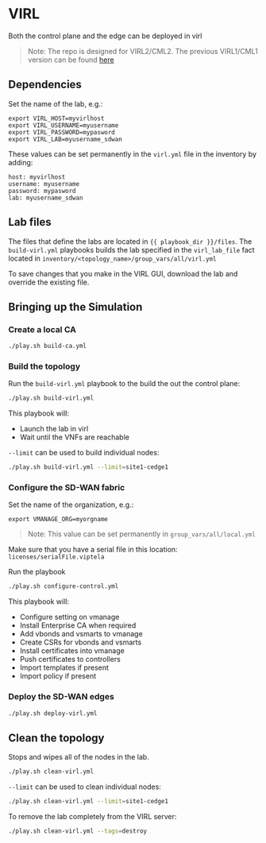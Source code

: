 # VIRL

Both the control plane and the edge can be deployed in virl

>Note: The repo is designed for VIRL2/CML2.  The previous VIRL1/CML1 version can be found [here](https://github.com/CiscoDevNet/sdwan-devops/tree/virl1)

## Dependencies

Set the name of the lab, e.g.:
```
export VIRL_HOST=myvirlhost
export VIRL_USERNAME=myusername
export VIRL_PASSWORD=mypasword
export VIRL_LAB=myusername_sdwan
```

These values can be set permanently in the `virl.yml` file in the inventory by adding:
```
host: myvirlhost
username: myusername
password: mypasword
lab: myusername_sdwan
```

## Lab files

The files that define the labs are located in `{{ playbook_dir }}/files`.  The `build-virl.yml` playbooks builds the lab specified in the `virl_lab_file` fact located in `inventory/<topology_name>/group_vars/all/virl.yml`

To save changes that you make in the VIRL GUI, download the lab and override the existing file.

## Bringing up the Simulation

### Create a local CA

```bash
./play.sh build-ca.yml
```

### Build the topology

Run the `build-virl.yml` playbook to the build the out the control plane:

```bash
./play.sh build-virl.yml
```

This playbook will:

* Launch the lab in virl
* Wait until the VNFs are reachable

`--limit` can be used to build individual nodes:

```bash
./play.sh build-virl.yml --limit=site1-cedge1
```

### Configure the SD-WAN fabric

Set the name of the organization, e.g.:
```
export VMANAGE_ORG=myorgname
```

>Note: This value can be set permanently in `group_vars/all/local.yml`

Make sure that you have a serial file in this location: `licenses/serialFile.viptela` 

Run the playbook

```bash
./play.sh configure-control.yml
```

This playbook will:

* Configure setting on vmanage
* Install Enterprise CA when required
* Add vbonds and vsmarts to vmanage
* Create CSRs for vbonds and vsmarts
* Install certificates into vmanage
* Push certificates to controllers
* Import templates if present
* Import policy if present

### Deploy the SD-WAN edges

```bash
./play.sh deploy-virl.yml
```

## Clean the topology

Stops and wipes all of the nodes in the lab.

```bash
./play.sh clean-virl.yml
```

`--limit` can be used to clean individual nodes:

```bash
./play.sh clean-virl.yml --limit=site1-cedge1
```

To remove the lab completely from the VIRL server:

```bash
./play.sh clean-virl.yml --tags=destroy
```